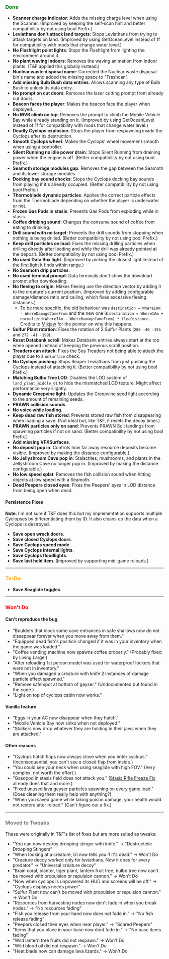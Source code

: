 ﻿### <span style="color: green;">Done</span>
- **Scanner charge indicator**: Adds the missing charge level when using the Scanner. (Improved by keeping the self-scan hint and better compatibility by not using bool Prefix.)
- **Leviathans don't attack land targets**: Stops Leviathans from trying to attack targets on land. (Improved by using GetOceanLevel instead of 1f for compatibility with mods that change water level.)
- **No Flashlight point lights**: Stops the Flashlight from lighting the environment around it.
- **No plant waving indoors**: Removes the waving animation from indoor plants. (T&F applied this globally instead.)
- **Nuclear waste disposal name**: Corrected the Nuclear waste disposal bin's name and added the missing space to "Trashcan".
- **Add missing Bulb Bush data entries**: Allows scanning any type of Bulb Bush to unlock its data entry.
- **No prompt on cut doors**: Removes the laser cutting prompt from already cut doors.
- **Beacon faces the player**: Makes the beacon face the player when deployed.
- **No MVB climb on top**: Removes the prompt to climb the Mobile Vehicle Bay while already standing on it. (Improved by using GetOceanLevel instead of 1f for compatibility with mods that change water level.)
- **Deadly Cyclops explosion**: Stops the player from respawning inside the Cyclops after its destruction.
- **Smooth Cyclops wheel**: Makes the Cyclops' wheel movement smooth when using a controller.
- **Silent Running no idle power drain**: Stops Silent Running from draining power when the engine is off. (Better compatibility by not using bool Prefix.)
- **Seamoth storage modules gap**: Removes the gap between the Seamoth and its lower storage modules.
- **Docking bay sound checks**: Stops the Cyclops docking bay sounds from playing if it's already occupied. (Better compatibility by not using bool Prefix.)
- **Thermoblade dynamic particles**: Applies the correct particle effects from the Thermoblade depending on whether the player is underwater or not.
- **Frozen Gas Pods in stasis**: Prevents Gas Pods from exploding while in stasis.
- **Coffee drinking sound**: Changes the consume sound of coffee from eating to drinking.
- **Drill sound with no target**: Prevents the drill sounds from stopping when nothing is being drilled. (Better compatibility by not using bool Prefix.)
- **Keep drill particles on load**: Fixes the missing drilling particles when drilling directly after loading and while the drill was already pointed at the deposit. (Better compatibility by not using bool Prefix.)
- **No used Data Box light**. (Improved by picking the closest light instead of the first light it finds within range.)
- **No Seamoth drip particles**.
- **No used terminal prompt**: Data terminals don't show the download prompt after downloading.
- **No fleeing to origin**: Makes fleeing use the direction vector by adding it to the creature's current position. (Improved by adding configurable damage/distance ratio and ceiling, which fixes excessive fleeing distances.)
  - To be more specific, the old behaviour was `destination = WhereIAm - WhereDamageCameFrom` and the new one is `destination = WhereIAm + normalized(WhereIAm - WhereDamageCameFrom) * fleeDistance`. Credits to [Mikjaw](https://next.nexusmods.com/profile/Mikjaw) for the pointer on why this happens.
- **Sulfur Plant rotation**: Fixes the rotation of 2 Sulfur Plants (`280 -40 -195` and `272 -41 -199`).
- **Reset Databank scroll**: Makes Databank entries always start at the top when opened instead of keeping the previous scroll position.
- **Treaders can attack**: Fixes the Sea Treaders not being able to attack the player due to a `onSurface` check.
- **No Cyclops pushing**: Stops Reaper Leviathans from just pushing the Cyclops instead of attacking it. (Better compatibility by not using bool Prefix.)
- **Matching Bulbo Tree LOD**: Disables the LOD system of `land_plant_middle_01` to hide the mismatched LOD texture. Might affect performance very slightly.
- **Dynamic Creepvine light**: Updates the Creepvine seed light according to the amount of remaining seeds.
- **PRAWN collision sounds**.
- **No voice while loading**.
- **Keep dead raw fish stored**: Prevents stored raw fish from disappearing when loading a save. (Not ideal but, like T&F, it resets the decay timer.)
- **PRAWN particles only on sand**: Prevents PRAWN Suit landings from spawning particles if not on sand. (Better compatibility by not using bool Prefix.)
- **Add missing VFXSurfaces**.
- **No deposit pop in**: Controls how far away resource deposits become visible. (Improved by making the distance configurable.)
- **No Jellyshroom Cave pop in**: Stalactites, mushrooms, and plants in the Jellyshroom Cave no longer pop in. (Improved by making the distance configurable.)
- **No low speed splat**: Removes the fish collision sound when hitting objects at low speed with a Seamoth.
- **Dead Peepers closed eyes**: Fixes the Peepers' eyes in LOD distance from being open when dead.
#### Persistence Fixes
**Note**: I'm not sure if T&F does this but my implementation supports multiple Cyclopses by differentiating them by ID. It also cleans up the data when a Cyclops is destroyed.
- **Save open wreck doors**.
- **Save closed Cyclops doors**.
- **Save Cyclops speed mode**.
- **Save Cyclops internal lights**.
- **Save Cyclops floodlights**.
- **Save last held item**. (Improved by supporting mid-game reloads.)
---

### <span style="color: orange;">To-Do</span>
- **Save Seaglide toggles**.

---

### <span style="color: red;">Won't Do</span>
#### Can't reproduce the bug
- "Boulders that block some cave entrances in safe shallows now do not dissappear forever when you move away from them."
- "Equipped dead fish's position changed if it was in your inventory when the game was loaded."
- "Coffee vending machine now spawns coffee properly." (Probably fixed by Living Large.)
- "After reloading 1st person model was used for waterproof lockers that were not in inventory."
- "When you damaged a creature with knife 2 instances of damage particle effect spawned."
- "Remove safe spot at bottom of geyser." (Undocumented but found in the code.)
- "Light on top of cyclops cabin now works."
#### Vanilla feature
- "Eggs in your AC now disappear when they hatch."
- "Mobile Vehicle Bay now sinks when not deployed."
- "Stalkers now drop whatever they are holding in their jaws when they are attacked."
#### Other reasons
- "Cyclops hatch flaps now always close when you enter cyclops." (Inconsequential, you can't see a closed flap from inside.)
- "You could see your neck when using seaglide with high FOV." (Very complex, not worth the effort.)
- "Gasopod in stasis field does not attack you." ([Stasis Rifle Freeze Fix](https://www.nexusmods.com/subnautica/mods/1255) already does that and more.)
- "Fixed unused lava geyser particles spawning on every game load." (Does cleaning them really help with anything?)
- "When you saved game while taking poison damage, your health would not restore after reload." (Can't figure out a fix.)

---

### <span style="color: grey;">Moved to Tweaks</span>
These were originally in T&F's list of fixes but are more suited as tweaks:
- "You can now destroy drooping stinger with knife." -> "Destructible Drooping Stingers"
- "When looking at a creature, UI now tells you if it's dead." -> Won't Do
- "Creature decoy worked only for leviathans. Now it does for every predator." -> "Universal creature decoy"
- "Brain coral, planter, tiger plant, lantern fruit tree, bulbo tree now can't be moved with propulsion or repulsion cannon." -> Won't Do
- "Now when cyclops is unpowered its HUD and screens will be off." -> "Cyclops displays needs power"
- "Sulfur Plant now can't be moved with propulsion or repulsion cannon." -> Won't Do
- "Resources from harvesting nodes now don't fade in when you break nodes." -> "No resources fading"
- "Fish you release from your hand now does not fade in." -> "No fish release fading"
- "Peepers closed their eyes when near player." -> "Scared Peepers"
- "Items that you place in your base now dont fade in." -> "No base items fading"
- "Wild lantern tree fruits did not respawn." -> Won't Do
- "Wild blood oil did not respawn." -> Won't Do
- "Heat blade now can damage lava lizards." -> Won't Do